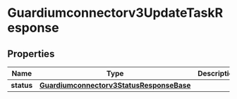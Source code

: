 

# Guardiumconnectorv3UpdateTaskResponse


## Properties

| Name | Type | Description | Notes |
|------------ | ------------- | ------------- | -------------|
|**status** | [**Guardiumconnectorv3StatusResponseBase**](Guardiumconnectorv3StatusResponseBase.md) |  |  [optional] |



